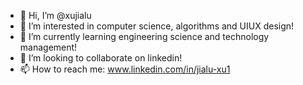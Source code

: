 - 👋 Hi, I’m @xujialu
- 👀 I’m interested in computer science, algorithms and UIUX design!
- 🌱 I’m currently learning engineering science and technology management!
- 💞️ I’m looking to collaborate on linkedin!
- 📫 How to reach me: www.linkedin.com/in/jialu-xu1

<!---
3nityR/3nityR is a ✨ special ✨ repository because its `README.md` (this file) appears on your GitHub profile.
You can click the Preview link to take a look at your changes.
--->
